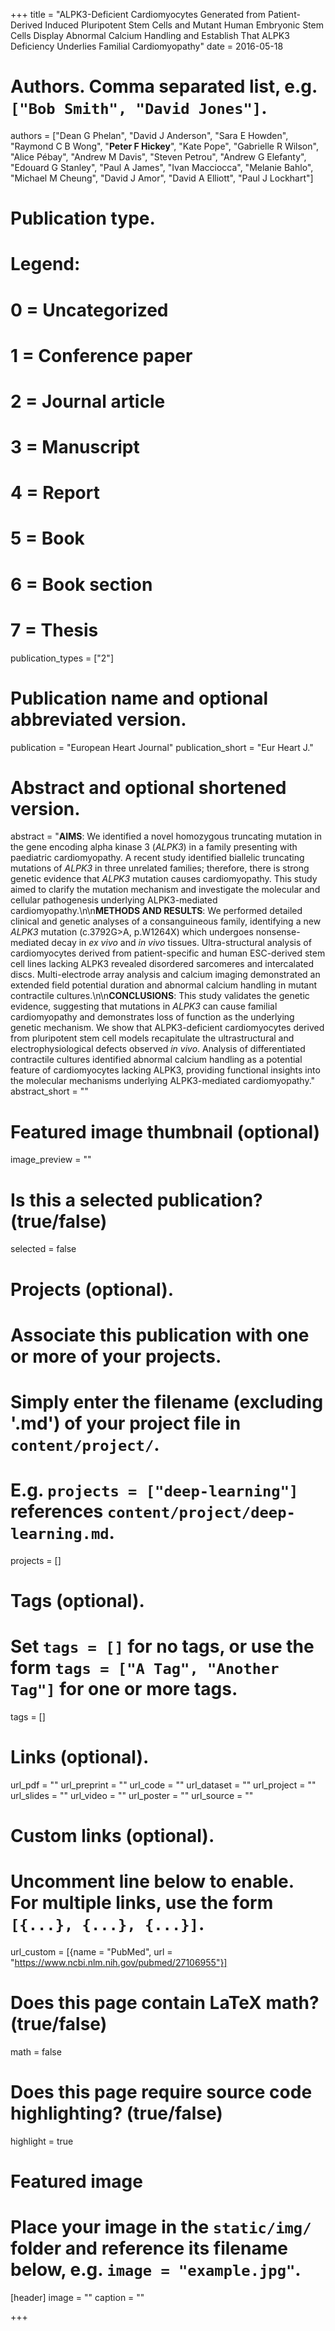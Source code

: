 +++
title = "ALPK3-Deficient Cardiomyocytes Generated from Patient-Derived Induced Pluripotent Stem Cells and Mutant Human Embryonic Stem Cells Display Abnormal Calcium Handling and Establish That ALPK3 Deficiency Underlies Familial Cardiomyopathy"
date = 2016-05-18

# Authors. Comma separated list, e.g. `["Bob Smith", "David Jones"]`.
authors = ["Dean G Phelan", "David J Anderson", "Sara E Howden", "Raymond C B Wong", "**Peter F Hickey**", "Kate Pope", "Gabrielle R Wilson", "Alice Pébay", "Andrew M Davis", "Steven Petrou", "Andrew G Elefanty", "Edouard G  Stanley", "Paul A James", "Ivan Macciocca", "Melanie Bahlo", "Michael M Cheung", "David J Amor", "David A Elliott", "Paul J Lockhart"]

# Publication type.
# Legend:
# 0 = Uncategorized
# 1 = Conference paper
# 2 = Journal article
# 3 = Manuscript
# 4 = Report
# 5 = Book
# 6 = Book section
# 7 = Thesis
publication_types = ["2"]

# Publication name and optional abbreviated version.
publication = "European Heart Journal"
publication_short = "Eur Heart J."

# Abstract and optional shortened version.
abstract = "**AIMS**: We identified a novel homozygous truncating mutation in the gene encoding alpha kinase 3 (*ALPK3*) in a family presenting with paediatric cardiomyopathy. A recent study identified biallelic truncating mutations of *ALPK3* in three unrelated families; therefore, there is strong genetic evidence that *ALPK3* mutation causes cardiomyopathy. This study aimed to clarify the mutation mechanism and investigate the molecular and cellular pathogenesis underlying ALPK3-mediated cardiomyopathy.\n\n**METHODS AND RESULTS**: We performed detailed clinical and genetic analyses of a consanguineous family, identifying a new *ALPK3* mutation (c.3792G>A, p.W1264X) which undergoes nonsense-mediated decay in *ex vivo* and *in vivo* tissues. Ultra-structural analysis of cardiomyocytes derived from patient-specific and human ESC-derived stem cell lines lacking ALPK3 revealed disordered sarcomeres and intercalated discs. Multi-electrode array analysis and calcium imaging demonstrated an extended field potential duration and abnormal calcium handling in mutant contractile cultures.\n\n**CONCLUSIONS**: This study validates the genetic evidence, suggesting that mutations in *ALPK3* can cause familial cardiomyopathy and demonstrates loss of function as the underlying genetic mechanism. We show that ALPK3-deficient cardiomyocytes derived from pluripotent stem cell models recapitulate the ultrastructural and electrophysiological defects observed *in vivo*. Analysis of differentiated contractile cultures identified abnormal calcium handling as a potential feature of cardiomyocytes lacking ALPK3, providing functional insights into the molecular mechanisms underlying ALPK3-mediated cardiomyopathy."
abstract_short = ""

# Featured image thumbnail (optional)
image_preview = ""

# Is this a selected publication? (true/false)
selected = false

# Projects (optional).
#   Associate this publication with one or more of your projects.
#   Simply enter the filename (excluding '.md') of your project file in `content/project/`.
#   E.g. `projects = ["deep-learning"]` references `content/project/deep-learning.md`.
projects = []

# Tags (optional).
#   Set `tags = []` for no tags, or use the form `tags = ["A Tag", "Another Tag"]` for one or more tags.
tags = []

# Links (optional).
url_pdf = ""
url_preprint = ""
url_code = ""
url_dataset = ""
url_project = ""
url_slides = ""
url_video = ""
url_poster = ""
url_source = ""

# Custom links (optional).
#   Uncomment line below to enable. For multiple links, use the form `[{...}, {...}, {...}]`.
url_custom = [{name = "PubMed", url = "https://www.ncbi.nlm.nih.gov/pubmed/27106955"}]

# Does this page contain LaTeX math? (true/false)
math = false

# Does this page require source code highlighting? (true/false)
highlight = true

# Featured image
# Place your image in the `static/img/` folder and reference its filename below, e.g. `image = "example.jpg"`.
[header]
image = ""
caption = ""

+++

